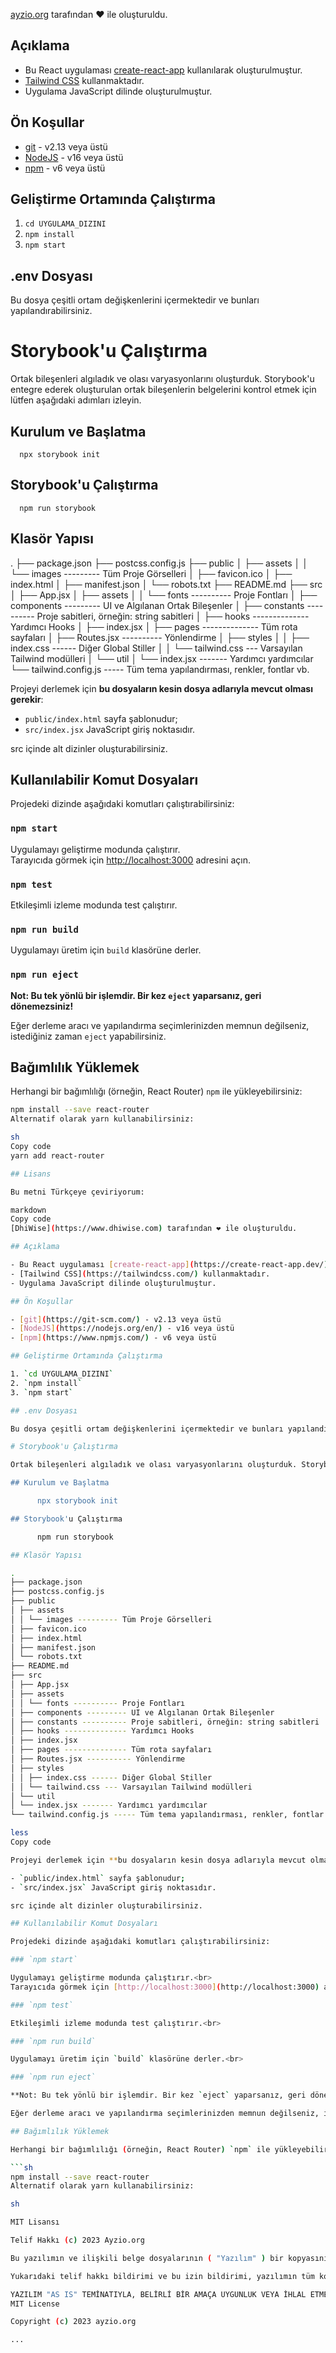 [ayzio.org](https://www.ayzio.org) tarafından ❤️ ile oluşturuldu.

## Açıklama

- Bu React uygulaması [create-react-app](https://create-react-app.dev/) kullanılarak oluşturulmuştur.
- [Tailwind CSS](https://tailwindcss.com/) kullanmaktadır.
- Uygulama JavaScript dilinde oluşturulmuştur.

## Ön Koşullar

- [git](https://git-scm.com/) - v2.13 veya üstü
- [NodeJS](https://nodejs.org/en/) - v16 veya üstü
- [npm](https://www.npmjs.com/) - v6 veya üstü

## Geliştirme Ortamında Çalıştırma

1. `cd UYGULAMA_DIZINI`
2. `npm install`
3. `npm start`

## .env Dosyası

Bu dosya çeşitli ortam değişkenlerini içermektedir ve bunları yapılandırabilirsiniz.

# Storybook'u Çalıştırma

Ortak bileşenleri algıladık ve olası varyasyonlarını oluşturduk. Storybook'u entegre ederek oluşturulan ortak bileşenlerin belgelerini kontrol etmek için lütfen aşağıdaki adımları izleyin.

## Kurulum ve Başlatma

      npx storybook init

## Storybook'u Çalıştırma

      npm run storybook

## Klasör Yapısı

.
├── package.json
├── postcss.config.js
├── public
│   ├── assets
│   │   └── images --------- Tüm Proje Görselleri
│   ├── favicon.ico
│   ├── index.html
│   ├── manifest.json
│   └── robots.txt
├── README.md
├── src
│   ├── App.jsx
│   ├── assets
│   │   └── fonts ---------- Proje Fontları
│   ├── components --------- UI ve Algılanan Ortak Bileşenler
│   ├── constants ---------- Proje sabitleri, örneğin: string sabitleri
│   ├── hooks -------------- Yardımcı Hooks
│   ├── index.jsx
│   ├── pages -------------- Tüm rota sayfaları
│   ├── Routes.jsx ---------- Yönlendirme
│   ├── styles
│   │   ├── index.css ------ Diğer Global Stiller
│   │   └── tailwind.css --- Varsayılan Tailwind modülleri
│   └── util
│       └── index.jsx ------- Yardımcı yardımcılar
└── tailwind.config.js ----- Tüm tema yapılandırması, renkler, fontlar vb.


Projeyi derlemek için **bu dosyaların kesin dosya adlarıyla mevcut olması gerekir**:

- `public/index.html` sayfa şablonudur;
- `src/index.jsx` JavaScript giriş noktasıdır.

src içinde alt dizinler oluşturabilirsiniz.

## Kullanılabilir Komut Dosyaları

Projedeki dizinde aşağıdaki komutları çalıştırabilirsiniz:

### `npm start`

Uygulamayı geliştirme modunda çalıştırır.<br>
Tarayıcıda görmek için [http://localhost:3000](http://localhost:3000) adresini açın.

### `npm test`

Etkileşimli izleme modunda test çalıştırır.<br>

### `npm run build`

Uygulamayı üretim için `build` klasörüne derler.<br>

### `npm run eject`

**Not: Bu tek yönlü bir işlemdir. Bir kez `eject` yaparsanız, geri dönemezsiniz!**

Eğer derleme aracı ve yapılandırma seçimlerinizden memnun değilseniz, istediğiniz zaman `eject` yapabilirsiniz.

## Bağımlılık Yüklemek

Herhangi bir bağımlılığı (örneğin, React Router) `npm` ile yükleyebilirsiniz:

```sh
npm install --save react-router
Alternatif olarak yarn kullanabilirsiniz:

sh
Copy code
yarn add react-router

## Lisans

Bu metni Türkçeye çeviriyorum:

markdown
Copy code
[DhiWise](https://www.dhiwise.com) tarafından ❤️ ile oluşturuldu.

## Açıklama

- Bu React uygulaması [create-react-app](https://create-react-app.dev/) kullanılarak oluşturulmuştur.
- [Tailwind CSS](https://tailwindcss.com/) kullanmaktadır.
- Uygulama JavaScript dilinde oluşturulmuştur.

## Ön Koşullar

- [git](https://git-scm.com/) - v2.13 veya üstü
- [NodeJS](https://nodejs.org/en/) - v16 veya üstü
- [npm](https://www.npmjs.com/) - v6 veya üstü

## Geliştirme Ortamında Çalıştırma

1. `cd UYGULAMA_DIZINI`
2. `npm install`
3. `npm start`

## .env Dosyası

Bu dosya çeşitli ortam değişkenlerini içermektedir ve bunları yapılandırabilirsiniz.

# Storybook'u Çalıştırma

Ortak bileşenleri algıladık ve olası varyasyonlarını oluşturduk. Storybook'u entegre ederek oluşturulan ortak bileşenlerin belgelerini kontrol etmek için lütfen aşağıdaki adımları izleyin.

## Kurulum ve Başlatma

      npx storybook init

## Storybook'u Çalıştırma

      npm run storybook

## Klasör Yapısı

.
├── package.json
├── postcss.config.js
├── public
│ ├── assets
│ │ └── images --------- Tüm Proje Görselleri
│ ├── favicon.ico
│ ├── index.html
│ ├── manifest.json
│ └── robots.txt
├── README.md
├── src
│ ├── App.jsx
│ ├── assets
│ │ └── fonts ---------- Proje Fontları
│ ├── components --------- UI ve Algılanan Ortak Bileşenler
│ ├── constants ---------- Proje sabitleri, örneğin: string sabitleri
│ ├── hooks -------------- Yardımcı Hooks
│ ├── index.jsx
│ ├── pages -------------- Tüm rota sayfaları
│ ├── Routes.jsx ---------- Yönlendirme
│ ├── styles
│ │ ├── index.css ------ Diğer Global Stiller
│ │ └── tailwind.css --- Varsayılan Tailwind modülleri
│ └── util
│ └── index.jsx ------- Yardımcı yardımcılar
└── tailwind.config.js ----- Tüm tema yapılandırması, renkler, fontlar vb.

less
Copy code

Projeyi derlemek için **bu dosyaların kesin dosya adlarıyla mevcut olması gerekir**:

- `public/index.html` sayfa şablonudur;
- `src/index.jsx` JavaScript giriş noktasıdır.

src içinde alt dizinler oluşturabilirsiniz.

## Kullanılabilir Komut Dosyaları

Projedeki dizinde aşağıdaki komutları çalıştırabilirsiniz:

### `npm start`

Uygulamayı geliştirme modunda çalıştırır.<br>
Tarayıcıda görmek için [http://localhost:3000](http://localhost:3000) adresini açın.

### `npm test`

Etkileşimli izleme modunda test çalıştırır.<br>

### `npm run build`

Uygulamayı üretim için `build` klasörüne derler.<br>

### `npm run eject`

**Not: Bu tek yönlü bir işlemdir. Bir kez `eject` yaparsanız, geri dönemezsiniz!**

Eğer derleme aracı ve yapılandırma seçimlerinizden memnun değilseniz, istediğiniz zaman `eject` yapabilirsiniz.

## Bağımlılık Yüklemek

Herhangi bir bağımlılığı (örneğin, React Router) `npm` ile yükleyebilirsiniz:

```sh
npm install --save react-router
Alternatif olarak yarn kullanabilirsiniz:

sh

MIT Lisansı

Telif Hakkı (c) 2023 Ayzio.org

Bu yazılımın ve ilişkili belge dosyalarının ( "Yazılım" ) bir kopyasını edinen herkese, yazılımı sınırlama olmaksızın kullanma, kopyalama, değiştirme, birleştirme, yayınlama, dağıtma, alt lisanslama ve/veya yazılımın kopyalarını satma izni verilmiştir ve yazılımı sağlayan kişilere veya kuruluşlara aşağıdaki şartlar altında yapmalarına izin verilir:

Yukarıdaki telif hakkı bildirimi ve bu izin bildirimi, yazılımın tüm kopyalarına veya önemli bir kısmına eklenmelidir.

YAZILIM "AS IS" TEMİNATIYLA, BELİRLİ BİR AMAÇA UYGUNLUK VEYA İHLAL ETMEME GARANTİSİ İÇİNDE OLMADAN SAĞLANMIŞTIR. HERHANGİ BİR DURUMDA YAZARLAR VEYA TELİF HAKKI SAHİPLERİ, SÖZLEŞME, HAKKANİYET VEYA DİĞER GİBİ, İHLAL, HASAR VEYA DİĞER DURUMLARDA, YAZILIMIN KULLANIMINDAN, KULLANILAMAMASINDAN VEYA YAZILIM İLE BAĞLANTILI OLAN DİĞER İŞLERDEN SORUMLU DEĞİLDİR.
MIT License

Copyright (c) 2023 ayzio.org

...
